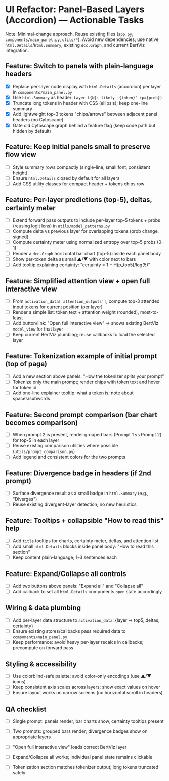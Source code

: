 # UI Refactor: Panel-Based Layers (Accordion) — Actionable Tasks

Note: Minimal-change approach. Reuse existing files (`app.py`, `components/main_panel.py`, `utils/*`). Avoid new dependencies; use native `html.Details`/`html.Summary`, existing `dcc.Graph`, and current BertViz integration.

## Feature: Switch to panels with plain-language headers
- [x] Replace per-layer node display with `html.Details` (accordion) per layer in `components/main_panel.py`
- [x] Use `html.Summary` as header: `Layer L{N}: likely '{token}' (p={prob})`
- [x] Truncate long tokens in header with CSS (ellipsis); keep one-line summary
- [x] Add lightweight top-3 tokens "chips/arrows" between adjacent panel headers (no Cytoscape)
- [x] Gate old Cytoscape graph behind a feature flag (keep code path but hidden by default)

## Feature: Keep initial panels small to preserve flow view
- [ ] Style summary rows compactly (single-line, small font, consistent height)
- [ ] Ensure `html.Details` closed by default for all layers
- [ ] Add CSS utility classes for compact header + tokens chips row

## Feature: Per-layer predictions (top-5), deltas, certainty meter
- [ ] Extend forward pass outputs to include per-layer top-5 tokens + probs (reusing logit lens) in `utils/model_patterns.py`
- [ ] Compute delta vs previous layer for overlapping tokens (prob change, signed)
- [ ] Compute certainty meter using normalized entropy over top-5 probs (0–1)
- [ ] Render a `dcc.Graph` horizontal bar chart (top-5) inside each panel body
- [ ] Show per-token delta as small ▲/▼ with color next to bars
- [ ] Add tooltip explaining certainty: "certainty = 1 − H(p_top5)/log(5)"

## Feature: Simplified attention view + open full interactive view
- [ ] From `activation_data['attention_outputs']`, compute top-3 attended input tokens for current position (per layer)
- [ ] Render a simple list: token text + attention weight (rounded), most-to-least
- [ ] Add button/link: "Open full interactive view" → shows existing BertViz `model_view` for that layer
- [ ] Keep current BertViz plumbing; reuse callbacks to load the selected layer

## Feature: Tokenization example of initial prompt (top of page)
- [ ] Add a new section above panels: "How the tokenizer splits your prompt"
- [ ] Tokenize only the main prompt; render chips with token text and hover for token id
- [ ] Add one-line explainer tooltip: what a token is; note about spaces/subwords

## Feature: Second prompt comparison (bar chart becomes comparison)
- [ ] When prompt 2 is present, render grouped bars (Prompt 1 vs Prompt 2) for top-5 in each layer
- [ ] Reuse existing comparison utilities where possible (`utils/prompt_comparison.py`)
- [ ] Add legend and consistent colors for the two prompts

## Feature: Divergence badge in headers (if 2nd prompt)
- [ ] Surface divergence result as a small badge in `html.Summary` (e.g., "Diverges")
- [ ] Reuse existing divergent-layer detection; no new heuristics

## Feature: Tooltips + collapsible "How to read this" help
- [ ] Add `title` tooltips for charts, certainty meter, deltas, and attention list
- [ ] Add small `html.Details` blocks inside panel body: "How to read this section"
- [ ] Keep content plain-language; 1–3 sentences each

## Feature: Expand/Collapse all controls
- [ ] Add two buttons above panels: "Expand all" and "Collapse all"
- [ ] Add callback to set all `html.Details` components `open` state accordingly

## Wiring & data plumbing
- [ ] Add per-layer data structure to `activation_data`: {layer -> top5, deltas, certainty}
- [ ] Ensure existing stores/callbacks pass required data to `components/main_panel.py`
- [ ] Keep performance: avoid heavy per-layer recalcs in callbacks; precompute on forward pass

## Styling & accessibility
- [ ] Use colorblind-safe palette; avoid color-only encodings (use ▲/▼ icons)
- [ ] Keep consistent axis scales across layers; show exact values on hover
- [ ] Ensure layout works on narrow screens (no horizontal scroll in headers)

## QA checklist
- [ ] Single prompt: panels render, bar charts show, certainty tooltips present
- [ ] Two prompts: grouped bars render; divergence badges show on appropriate layers
- [ ] "Open full interactive view" loads correct BertViz layer
- [ ] Expand/Collapse all works; individual panel state remains clickable
- [ ] Tokenization section matches tokenizer output; long tokens truncated safely


